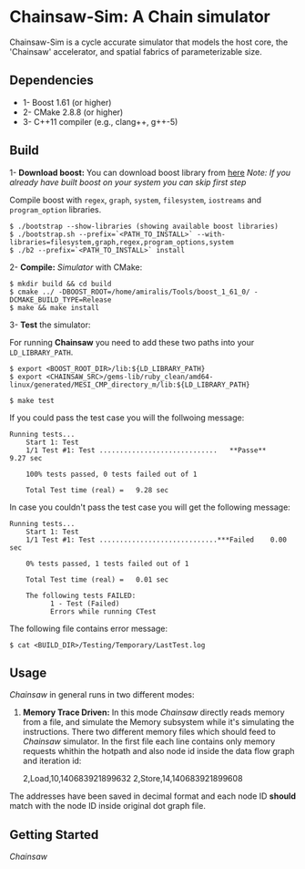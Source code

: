 # Chainsaw-Sim:   A Chain simulator
Chainsaw-Sim is a cycle accurate simulator that models the host core, the 'Chainsaw' accelerator, and spatial fabrics of parameterizable size.

## Dependencies
* 1- Boost 1.61 (or higher)
* 2- CMake 2.8.8 (or higher)
* 3- C++11 compiler (e.g., clang++, g++-5)


## Build
1- **Download boost:** You can download boost library from [here](http://www.boost.org/users/history/version_1_61_0.html)
_Note: If you already have built boost on your system you can skip first step_

Compile boost with `regex`, `graph`, `system`, `filesystem`, `iostreams` and `program_option` libraries.

    $ ./bootstrap --show-libraries (showing available boost libraries)
    $ ./bootstrap.sh --prefix=`<PATH_TO_INSTALL>` --with-libraries=filesystem,graph,regex,program_options,system
    $ ./b2 --prefix=`<PATH_TO_INSTALL>` install

2- **Compile:** _Simulator_ with CMake:

    $ mkdir build && cd build
    $ cmake ../ -DBOOST_ROOT=/home/amiralis/Tools/boost_1_61_0/ -DCMAKE_BUILD_TYPE=Release
    $ make && make install

3- **Test** the simulator:

For running __Chainsaw__ you need to add these two paths into your `LD_LIBRARY_PATH`. 

    $ export <BOOST_ROOT_DIR>/lib:${LD_LIBRARY_PATH}
    $ export <CHAINSAW_SRC>/gems-lib/ruby_clean/amd64-linux/generated/MESI_CMP_directory_m/lib:${LD_LIBRARY_PATH}

    $ make test

If you could pass the test case you will the follwoing message:

    Running tests...
        Start 1: Test
        1/1 Test #1: Test .............................   **Passe**    9.27 sec

        100% tests passed, 0 tests failed out of 1

        Total Test time (real) =   9.28 sec

In case you couldn't pass the test case you will get the following message:

    Running tests...
        Start 1: Test
        1/1 Test #1: Test .............................***Failed    0.00 sec

        0% tests passed, 1 tests failed out of 1

        Total Test time (real) =   0.01 sec

        The following tests FAILED:
              1 - Test (Failed)
              Errors while running CTest

The following file contains error message:

    $ cat <BUILD_DIR>/Testing/Temporary/LastTest.log

## Usage
_Chainsaw_ in general runs in two different modes:
 1. **Memory Trace Driven:** In this mode _Chainsaw_ directly reads memory from a file, and simulate the Memory subsystem while it's simulating the instructions.
 There two different memory files which should feed to _Chainsaw_ simulator.
 In the first file each line contains only memory requests whithin the hotpath and also node id inside the data flow graph and iteration id:

    2,Load,10,140683921899632
    2,Store,14,140683921899608

The addresses have been saved in decimal format and each node ID **should** match with the node ID inside original dot graph file.


## Getting Started

_Chainsaw_ 

